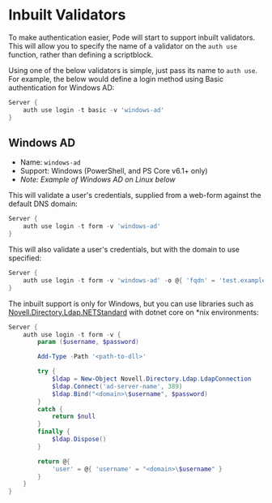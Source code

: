 # Inbuilt Validators

To make authentication easier, Pode will start to support inbuilt validators. This will allow you to specify the name of a validator on the `auth use` function, rather than defining a scriptblock.

Using one of the below validators is simple, just pass its name to `auth use`. For example, the below would define a login method using Basic authentication for Windows AD:

```powershell
Server {
    auth use login -t basic -v 'windows-ad'
}
```

## Windows AD

* Name: `windows-ad`
* Support: Windows (PowerShell, and PS Core v6.1+ only)
* *Note: Example of Windows AD on Linux below*

This will validate a user's credentials, supplied from a web-form against the default DNS domain:

```powershell
Server {
    auth use login -t form -v 'windows-ad'
}
```

This will also validate a user's credentials, but with the domain to use specified:

```powershell
Server {
    auth use login -t form -v 'windows-ad' -o @{ 'fqdn' = 'test.example.com' }
}
```

The inbuilt support is only for Windows, but you can use libraries such as [Novell.Directory.Ldap.NETStandard](https://www.nuget.org/packages/Novell.Directory.Ldap.NETStandard/) with dotnet core on *nix environments:

```powershell
Server {
    auth use login -t form -v {
        param ($username, $password)

        Add-Type -Path '<path-to-dll>'

        try {
            $ldap = New-Object Novell.Directory.Ldap.LdapConnection
            $ldap.Connect('ad-server-name', 389)
            $ldap.Bind("<domain>\$username", $password)
        }
        catch {
            return $null
        }
        finally {
            $ldap.Dispose()
        }

        return @{
            'user' = @{ 'username' = "<domain>\$username" }
        }
    }
}
```